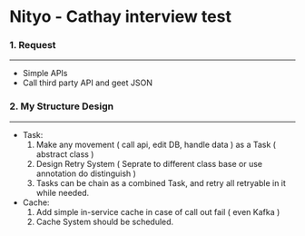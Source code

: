 Nityo - Cathay interview test
===

### 1. Request
---

- Simple APIs
- Call third party API and geet JSON

### 2. My Structure Design
---

- Task:
  1. Make any movement ( call api, edit DB, handle data ) as a Task ( abstract class )
  2. Design Retry System ( Seprate to different class base or use annotation do distinguish )
  3. Tasks can be chain as a combined Task, and retry all retryable in it while needed.
- Cache:
  1. Add simple in-service cache in case of call out fail ( even Kafka )
  2. Cache System should be scheduled.

